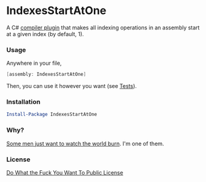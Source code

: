 # IndexesStartAtOne
A C# [compiler plugin](https://github.com/6A/Cometary) that makes all indexing operations in an assembly start at a given index (by default, 1).

### Usage
Anywhere in your file,
```csharp
[assembly: IndexesStartAtOne]
```

Then, you can use it however you want (see [Tests](./IndexesStartAtOne.Tests/UnitTests.cs)).

### Installation
```powershell
Install-Package IndexesStartAtOne
```

### Why?
[Some men just want to watch the world burn](https://www.goodreads.com/quotes/592287). I'm one of them.

### License
[Do What the Fuck You Want To Public License](./LICENSE.md)
